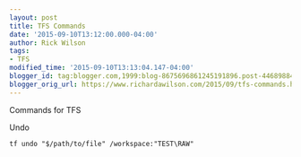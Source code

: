```yaml
---
layout: post
title: TFS Commands
date: '2015-09-10T13:12:00.000-04:00'
author: Rick Wilson
tags:
- TFS
modified_time: '2015-09-10T13:13:04.147-04:00'
blogger_id: tag:blogger.com,1999:blog-8675696861245191896.post-4468988488355943043
blogger_orig_url: https://www.richardawilson.com/2015/09/tfs-commands.html
---
```


Commands for TFS

Undo

    tf undo "$/path/to/file" /workspace:"TEST\RAW"

